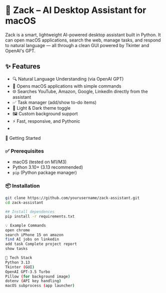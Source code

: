 # 🧠 Zack – AI Desktop Assistant for macOS

Zack is a smart, lightweight AI-powered desktop assistant built in Python. It can open macOS applications, search the web, manage tasks, and respond to natural language — all through a clean GUI powered by Tkinter and OpenAI's GPT.

## ✨ Features
- 🔍 Natural Language Understanding (via OpenAI GPT)
- 📁 Opens macOS applications with simple commands
- 🌐 Searches YouTube, Amazon, Google, LinkedIn directly from the assistant
- ✅ Task manager (add/show to-do items)
- 🌙 Light & Dark theme toggle
- 🖼️ Custom background support
- ⚡ Fast, responsive, and Pythonic
- 
 🚀 Getting Started

### ✅ Prerequisites
- macOS (tested on M1/M3)
- Python 3.10+ (3.13 recommended)
- `pip` (Python package manager)

### 📦 Installation

```bash
git clone https://github.com/yourusername/zack-assistant.git
cd zack-assistant

## Install dependences
pip install -r requirements.txt

💡 Example Commands
open chrome
search iPhone 15 on amazon
find AI jobs on linkedin
add task Complete project report
show tasks

🧠 Tech Stack
Python 3.13
Tkinter (GUI)
OpenAI GPT-3.5 Turbo
Pillow (for background image)
dotenv (API key handling)
macOS subprocess (app launcher)

